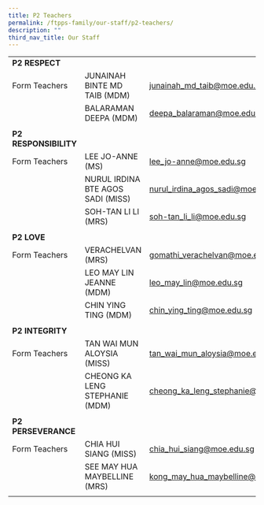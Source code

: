 ```yaml
---
title: P2 Teachers
permalink: /ftpps-family/our-staff/p2-teachers/
description: ""
third_nav_title: Our Staff
---
```

|  |  |  |
|---|---|---|
|  **P2 RESPECT** |  |  |
|  Form Teachers |  JUNAINAH BINTE MD TAIB (MDM) |  [junainah_md_taib@moe.edu.sg](mailto:junainah_md_taib@moe.edu.sg) |
|   |  BALARAMAN DEEPA (MDM) |  [deepa_balaraman@moe.edu.sg](mailto:deepa_balaraman@moe.edu.sg) |
|  |  |  |
|  **P2 RESPONSIBILITY** |  |  |
|  Form Teachers |  LEE JO-ANNE (MS) |  [lee_jo-anne@moe.edu.sg](mailto:lee_jo-anne@moe.edu.sg) |
|  |  NURUL IRDINA BTE AGOS SADI (MISS) |  [nurul_irdina_agos_sadi@moe.edu.sg](mailto:nurul_irdina_agos_sadi@moe.edu.sg) |
|  |  SOH-TAN LI LI (MRS)  |  [soh-tan_li_li@moe.edu.sg](mailto:soh-tan_li_li@moe.edu.sg) |
|  |  |  |
|  **P2 LOVE** |  |  |
|  Form Teachers |  VERACHELVAN (MRS) |  [gomathi_verachelvan@moe.edu.sg](mailto:gomathi_verachelvan@moe.edu.sg) |
|  |  LEO MAY LIN JEANNE (MDM)  |  [leo_may_lin@moe.edu.sg](mailto:leo_may_lin@moe.edu.sg) |
|   |  CHIN YING TING (MDM)  |  [chin_ying_ting@moe.edu.sg](mailto:chin_ying_ting@moe.edu.sg) |
|   |   |   |
|  **P2 INTEGRITY**  |   |   |
|  Form Teachers |  TAN WAI MUN ALOYSIA (MISS) |  [tan_wai_mun_aloysia@moe.edu.sg](mailto:tan_wai_mun_aloysia@moe.edu.sg) |
|   |  CHEONG KA LENG STEPHANIE (MDM) |  [cheong_ka_leng_stephanie@moe.edu.sg](mailto:cheong_ka_leng_stephanie@moe.edu.sg) |
|   |   |   |
|  **P2 PERSEVERANCE** |   |   |
|  Form Teachers  |  CHIA HUI SIANG (MISS) |  [chia_hui_siang@moe.edu.sg](mailto:chia_hui_siang@moe.edu.sg) |
|   |  SEE MAY HUA MAYBELLINE (MRS)  |  [kong_may_hua_maybelline@moe.edu.sg](mailto:kong_may_hua_maybelline@moe.edu.sg) |
|   |   |   |